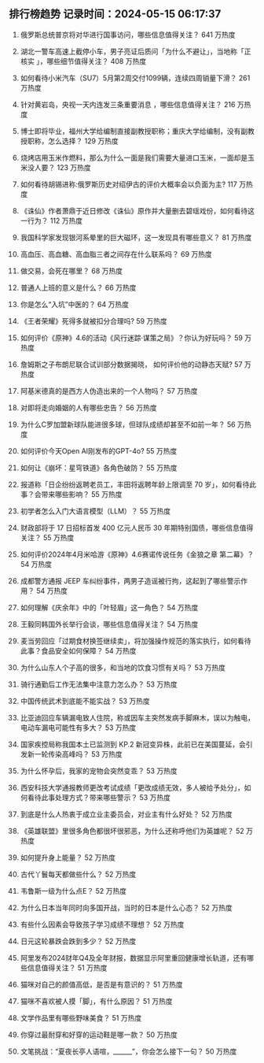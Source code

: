 
## 排行榜趋势 记录时间：2024-05-15 06:17:37
  
  1. 俄罗斯总统普京将对华进行国事访问，哪些信息值得关注？ 641 万热度
    
  2. 湖北一警车高速上截停小车，男子亮证后质问「为什么不避让」，当地称「正核实 」，哪些细节值得关注？ 408 万热度
    
  3. 如何看待小米汽车（SU7）5月第2周交付1099辆，连续四周销量下滑？ 261 万热度
    
  4. 针对黄岩岛，央视一天内连发三条重要消息 ，哪些信息值得关注？ 216 万热度
    
  5. 博士即将毕业，福州大学给编制直接副教授职称；重庆大学给编制，没有副教授职称，怎么选择？ 129 万热度
    
  6. 烧烤店用玉米作燃料，那么为什么一面是我们需要大量进口玉米，一面却是玉米没人要？ 123 万热度
    
  7. 如何看待胡锡进称:俄罗斯历史对绍伊古的评价大概率会以负面为主? 117 万热度
    
  8. 《诛仙》作者萧鼎于近日修改《诛仙》原作并大量删去碧瑶戏份，如何看待这一行为？ 112 万热度
    
  9. 我国科学家发现银河系晕里的巨大磁环，这一发现具有哪些意义？ 81 万热度
    
  10. 高血压、高血糖、高血脂三者之间存在什么联系吗？ 69 万热度
    
  11. 做交易，会死在哪里？ 68 万热度
    
  12. 普通人上班的意义是什么？ 66 万热度
    
  13. 你是怎么“入坑”中医的？ 64 万热度
    
  14. 《王者荣耀》死得多就被扣分合理吗? 59 万热度
    
  15. 如何评价《原神》4.6的活动《风行迷踪·谋策之局》？你认为好玩吗？ 59 万热度
    
  16. 詹姆斯之子布朗尼联合试训部分数据揭晓， 如何评价他的动静态天赋? 57 万热度
    
  17. 阿基米德真的是西方人伪造出来的一个人物吗？ 57 万热度
    
  18. 对即将走向婚姻的人有哪些忠告？ 56 万热度
    
  19. 为什么C罗加盟新球队能进很多球，但球队成绩却甚至不如前一年？ 56 万热度
    
  20. 如何评价今天Open AI刚发布的GPT-4o? 55 万热度
    
  21. 如何让《崩坏：星穹铁道》各角色破防？ 55 万热度
    
  22. 报道称「日企纷纷返聘老员工，丰田将返聘年龄上限调至 70 岁」，如何看待此事？会带来哪些影响？ 55 万热度
    
  23. 初学者怎么入门大语言模型（LLM）？ 55 万热度
    
  24. 财政部将于 17 日招标首发 400 亿元人民币 30 年期特别国债，哪些信息值得关注？ 55 万热度
    
  25. 如何评价2024年4月米哈游《原神》4.6赛诺传说任务《金狼之章 第二幕》？ 54 万热度
    
  26. 成都警方通报 JEEP 车纠纷事件，两男子造谣被行拘，这起到了哪些警示作用？ 54 万热度
    
  27. 如何理解《庆余年》中的「叶轻眉」这一角色？ 54 万热度
    
  28. 王毅同韩国外长举行会谈，哪些信息值得关注？ 54 万热度
    
  29. 麦当劳回应「过期食材换签继续卖」，将加强操作规范的落实执行，如何看待此事？食品安全如何保障？ 54 万热度
    
  30. 为什么山东人个子高的很多，和当地的饮食习惯有关吗？ 53 万热度
    
  31. 骑行通勤后工作无法集中注意力怎么办？ 53 万热度
    
  32. 中国传统武术到底能不能实战？ 53 万热度
    
  33. 比亚迪回应车辆漏电致人住院，称或因车主突然发病手脚麻木，误以为触电，电动车漏电可能性有多大？ 53 万热度
    
  34. 国家疾控局称我国本土已监测到 KP.2 新冠变异株，此前已在美国蔓延，会引发新一轮传染高峰吗？ 53 万热度
    
  35. 为什么怀孕后，我家的宠物会突然变乖？ 53 万热度
    
  36. 西安科技大学通报教师更改考试成绩「更改成绩无效，多人被给予处分」，如何看待此事处理方式？带来哪些警示？ 53 万热度
    
  37. 到底是什么人热衷于成立业主委员会，对业主有什么好处？ 52 万热度
    
  38. 《英雄联盟》里很多角色都很坏很邪恶，为什么还称呼他们为英雄呢？ 52 万热度
    
  39. 如何提升身上能量？ 52 万热度
    
  40. 古代丫鬟每天都做些什么？ 52 万热度
    
  41. 韦鲁斯一级为什么点E？ 52 万热度
    
  42. 为什么日本当年同时向多国开战，当时的日本是什么心态？ 52 万热度
    
  43. 有些什么因素会导致孩子学习成绩不理想？ 52 万热度
    
  44. 日元这轮暴跌会跌到多少？ 52 万热度
    
  45. 阿里发布2024财年Q4及全年财报，数据显示阿里重回健康增长轨道，还有哪些信息值得关注？ 51 万热度
    
  46. 猫咪对自己的颜值高低，是否是有意识的？ 51 万热度
    
  47. 猫咪不喜欢被人摸「脚」，有什么原因？ 51 万热度
    
  48. 文学作品里有哪些野味美食？ 51 万热度
    
  49. 你穿过最耐穿和好穿的运动鞋是哪一款？ 50 万热度
    
  50. 文笔挑战：“夏夜长亭人语喧，______”，你会怎么接下一句？ 50 万热度
    